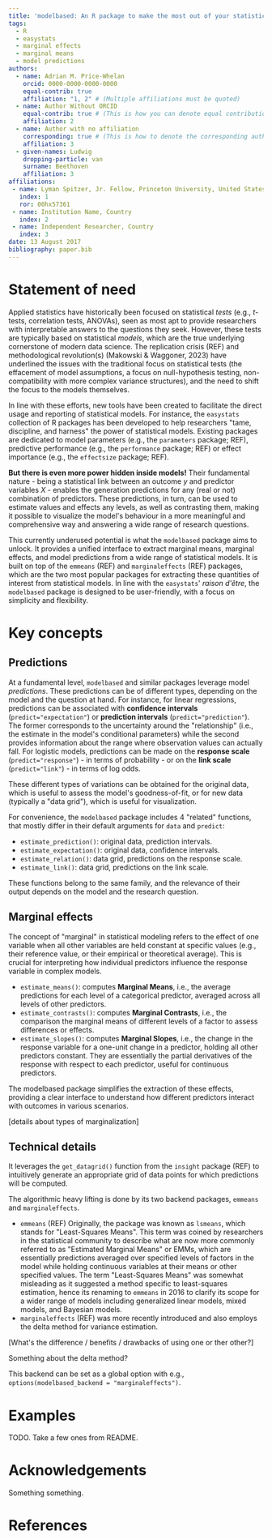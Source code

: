 ```yaml
---
title: 'modelbased: An R package to make the most out of your statistical models through marginal means, marginal effects, and model predictions'
tags:
  - R
  - easystats
  - marginal effects
  - marginal means
  - model predictions
authors:
  - name: Adrian M. Price-Whelan
    orcid: 0000-0000-0000-0000
    equal-contrib: true
    affiliation: "1, 2" # (Multiple affiliations must be quoted)
  - name: Author Without ORCID
    equal-contrib: true # (This is how you can denote equal contributions between multiple authors)
    affiliation: 2
  - name: Author with no affiliation
    corresponding: true # (This is how to denote the corresponding author)
    affiliation: 3
  - given-names: Ludwig
    dropping-particle: van
    surname: Beethoven
    affiliation: 3
affiliations:
 - name: Lyman Spitzer, Jr. Fellow, Princeton University, United States
   index: 1
   ror: 00hx57361
 - name: Institution Name, Country
   index: 2
 - name: Independent Researcher, Country
   index: 3
date: 13 August 2017
bibliography: paper.bib
---
```


# Statement of need

Applied statistics have historically been focused on statistical *tests* (e.g., *t*-tests, correlation tests, ANOVAs), seen as most apt to provide researchers with interpretable answers to the questions they seek. 
However, these tests are typically based on statistical *models*, which are the true underlying cornerstone of modern data science.
The replication crisis (REF) and methodological revolution(s) (Makowski & Waggoner, 2023) have underlined the issues with the traditional focus on statistical tests (the effacement of model assumptions, a focus on null-hypothesis testing, non-compatibility with more complex variance structures), and the need to shift the focus to the models themselves.

In line with these efforts, new tools have been created to facilitate the direct usage and reporting of statistical models. For instance, the `easystats` collection of R packages has been developed to help researchers "tame, discipline, and harness" the power of statistical models. Existing packages are dedicated to model parameters (e.g., the `parameters` package; REF), predictive performance (e.g., the `performance` package; REF) or effect importance (e.g., the `effectsize` package; REF).

**But there is even more power hidden inside models!** 
Their fundamental nature - being a statistical link between an outcome $y$ and predictor variables $X$ - enables the generation predictions for any (real or not) combination of predictors.
These predictions, in turn, can be used to estimate values and effects any levels, as well as contrasting them, making it possible to visualize the model's behaviour in a more meaningful and comprehensive way and answering a wide range of research questions. 

This currently underused potential is what the `modelbased` package aims to unlock. 
It provides a unified interface to extract marginal means, marginal effects, and model predictions from a wide range of statistical models.
It is built on top of the `emmeans` (REF) and `marginaleffects` (REF) packages, which are the two most popular packages for extracting these quantities of interest from statistical models.
In line with the `easystats`' *raison d'être*, the `modelbased` package is designed to be user-friendly, with a focus on simplicity and flexibility. 


# Key concepts

## Predictions

At a fundamental level, `modelbased` and similar packages leverage model *predictions*.
These predictions can be of different types, depending on the model and the question at hand.
For instance, for linear regressions, predictions can be associated with **confidence intervals** (`predict="expectation"`) or **prediction intervals** (`predict="prediction"`).
The former corresponds to the uncertainty around the "relationship" (i.e., the estimate in the model's conditional parameters) while the second provides information about the range where observation values can actually fall.
For logistic models, predictions can be made on the **response scale** (`predict="response"`) - in terms of probability - or on the **link scale** (`predict="link"`) - in terms of log odds.

These different types of variations can be obtained for the original data, which is useful to assess the model's goodness-of-fit, or for new data (typically a "data grid"), which is useful for visualization.

For convenience, the `modelbased` package includes 4 "related" functions, that mostly differ in their default arguments for `data` and `predict`:

- `estimate_prediction()`: original data, prediction intervals.
- `estimate_expectation()`: original data, confidence intervals.
- `estimate_relation()`: data grid, predictions on the response scale. 
- `estimate_link()`: data grid, predictions on the link scale.

These functions belong to the same family, and the relevance of their output depends on the model and the research question.

## Marginal effects

The concept of "marginal" in statistical modeling refers to the effect of one variable when all other variables are held constant at specific values (e.g., their reference value, or their empirical or theoretical average). 
This is crucial for interpreting how individual predictors influence the response variable in complex models.

- `estimate_means()`: computes **Marginal Means**, i.e., the average predictions for each level of a categorical predictor, averaged across all levels of other predictors.
- `estimate_contrasts()`: computes **Marginal Contrasts**, i.e., the comparison the marginal means of different levels of a factor to assess differences or effects.
- `estimate_slopes()`: computes **Marginal Slopes**, i.e., the change in the response variable for a one-unit change in a predictor, holding all other predictors constant. They are essentially the partial derivatives of the response with respect to each predictor, useful for continuous predictors.

The modelbased package simplifies the extraction of these effects, providing a clear interface to understand how different predictors interact with outcomes in various scenarios.

[details about types of marginalization]


## Technical details

It leverages the `get_datagrid()` function from the `insight` package (REF) to intuitively generate an appropriate grid of data points for which predictions will be computed.

The algorithmic heavy lifting is done by its two backend packages, `emmeans` and `marginaleffects`.

- `emmeans` (REF) Originally, the package was known as `lsmeans`, which stands for "Least-Squares Means". 
  This term was coined by researchers in the statistical community to describe what are now more commonly referred to as "Estimated Marginal Means" or EMMs, which are essentially predictions averaged over specified levels of factors in the model while holding continuous variables at their means or other specified values.
  The term "Least-Squares Means" was somewhat misleading as it suggested a method specific to least-squares estimation, hence its renaming to `emmeans` in 2016 to clarify its scope for a wider range of models including generalized linear models, mixed models, and Bayesian models.
- `marginaleffects` (REF) was more recently introduced and also employs the delta method for variance estimation.

[What's the difference / benefits / drawbacks of using one or ther other?]

Something about the delta method?

This backend can be set as a  global option with e.g., `options(modelbased_backend = "marginaleffects")`.

# Examples

TODO.
Take a few ones from README.

# Acknowledgements

Something something.

# References
